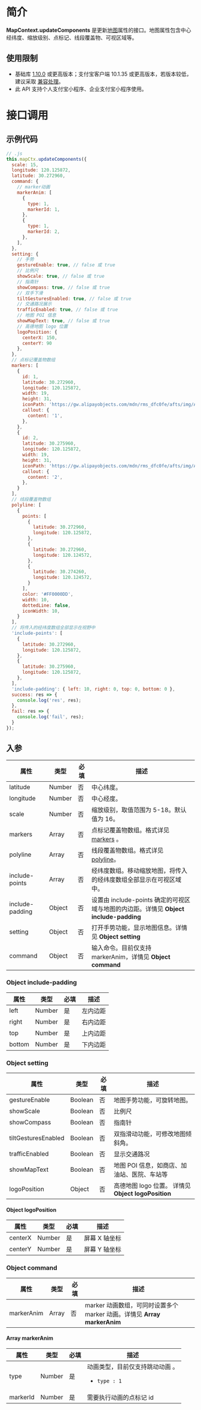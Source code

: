 # 简介

**MapContext.updateComponents** 是更新[地图](https://opendocs.alipay.com/mini/component/map#)属性的接口。地图属性包含中心经纬度、缩放级别、点标记、线段覆盖物、可视区域等。

## 使用限制

- 基础库 [1.10.0](https://opendocs.alipay.com/mini/framework/lib) 或更高版本；支付宝客户端 10.1.35 或更高版本，若版本较低，建议采取 [兼容处理](/mini/framework/compatibility)。
- 此 API 支持个人支付宝小程序、企业支付宝小程序使用。

# 接口调用

## 示例代码

```javascript
// .js
this.mapCtx.updateComponents({
  scale: 15,
  longitude: 120.125872,
  latitude: 30.272960,
  command: {
    // marker动画
    markerAnim: [
      {
        type: 1, 
        markerId: 1,
      },
      {
        type: 1, 
        markerId: 2,
      },
    ],
  },
  setting: {
    // 手势
    gestureEnable: true, // false 或 true
    // 比例尺
    showScale: true, // false 或 true
    // 指南针
    showCompass: true, // false 或 true
    // 双手下滑
    tiltGesturesEnabled: true, // false 或 true
    // 交通路况展示
    trafficEnabled: true, // false 或 true
    // 地图 POI 信息
    showMapText: true, // false 或 true
    // 高德地图 logo 位置
    logoPosition: {
      centerX: 150,
      centerY: 90
    },
  },
  // 点标记覆盖物数组
  markers: [
    {
      id: 1,
      latitude: 30.272960,
      longitude: 120.125872,
      width: 19,
      height: 31,
      iconPath: 'https://gw.alipayobjects.com/mdn/rms_dfc0fe/afts/img/A*x9yERpemTRsAAAAAAAAAAAAAARQnAQ',
      callout: {
        content: '1',
      },
    }, 
    {
      id: 2,
      latitude: 30.275960,
      longitude: 120.125872,
      width: 19,
      height: 31,
      iconPath: 'https://gw.alipayobjects.com/mdn/rms_dfc0fe/afts/img/A*x9yERpemTRsAAAAAAAAAAAAAARQnAQ',
      callout: {
        content: '2',
      },
    }
  ],
  // 线段覆盖物数组
  polyline: [
    {
      points: [
        {
          latitude: 30.272960,
          longitude: 120.125872,
        }, 
        {
          latitude: 30.272960,
          longitude: 120.124572,
        },
        {
          latitude: 30.274260,
          longitude: 120.124572,
        }
      ],
      color: '#FF0000DD',
      width: 10,
      dottedLine: false,
      iconWidth: 10,
    }
  ],
  // 将传入的经纬度数组全部显示在视野中
  'include-points': [
    {
      latitude: 30.272960,
      longitude: 120.125872,
    },
    {
      latitude: 30.275960,
      longitude: 120.125872,
    },
  ],
  'include-padding': { left: 10, right: 0, top: 0, bottom: 0 },
  success: res => {
    console.log('res', res);
  },
  fail: res => {
    console.log('fail', res);
  }
});
```

## 入参

| **属性**        | **类型** | **必填** | **描述**                                 |
| --------------- | -------- | -------- | ---------------------------------------- |
| latitude        | Number  | 否| 中心纬度。                               |
| longitude       | Number    | 否| 中心经度。                               |
| scale           | Number    | 否| 缩放级别，取值范围为 5-18。默认值为 16。 |
| markers         | Array     | 否| 点标记覆盖物数组。格式详见 [markers](https://opendocs.alipay.com/mini/component/map#markers)  。      |
| polyline        | Array     | 否| 线段覆盖物数组。格式详见 [polyline](https://opendocs.alipay.com/mini/component/map#polyline)。 |
| include-points  | Array     | 否| 经纬度数组。移动缩放地图，将传入的经纬度数组全部显示在可视区域中。     |
| include-padding | Object    | 否| 设置由 include-points 确定的可视区域与地图的内边距。详情见 **Object include-padding**          |
| setting         | Object   | 否 | 打开手势功能，显示地图信息。详情见 **Object setting**   |
| command         | Object    | 否| 输入命令。目前仅支持 markerAnim，详情见 **Object command** |

### Object include-padding
| **属性**        | **类型** | **必填** | **描述**                                 |
| --------------- | -------- | -------- |---------------------------------------- |
| left            | Number   |   是   | 左内边距 |
| right            | Number   |   是   | 右内边距 |
| top            | Number   |   是   | 上内边距 |
| bottom            | Number   |   是   | 下内边距 |

### Object setting
| **属性**        | **类型** | **必填** | **描述**                                 |
| --------------- | -------- | -------- |---------------------------------------- |
| gestureEnable            | Boolean   |   否   | 地图手势功能，可旋转地图。 |
| showScale            | Boolean   |   否   | 比例尺 |
| showCompass            | Boolean   |   否   | 指南针 |
| tiltGesturesEnabled            | Boolean   |   否   | 双指滑动功能，可修改地图倾斜角。 |
| trafficEnabled            | Boolean   |   否   | 显示交通路况 |
| showMapText            | Boolean   |   否   | 地图 POI 信息，如商店、加油站、医院、车站等 |
| logoPosition            | Object   |   否   | 高德地图 logo 位置。 详情见 **Object logoPosition** |

#### Object logoPosition
| **属性**        | **类型** | **必填** | **描述**                                 |
| --------------- | -------- | -------- |---------------------------------------- |
| centerX            | Number   |   是   | 屏幕 X 轴坐标 |
| centerY            | Number   |   是   | 屏幕 Y 轴坐标 |

### Object command
| **属性**        | **类型** | **必填** | **描述**                                 |
| --------------- | -------- | -------- |---------------------------------------- |
| markerAnim            | Array   |   否   | marker 动画数组，可同时设置多个 marker 动画。详情见 **Array markerAnim** |

#### Array markerAnim
| **属性**        | **类型** | **必填** | **描述**                                 |
| --------------- | -------- | -------- |---------------------------------------- |
| type            | Number   |   是   | 动画类型，目前仅支持跳动动画 。<ul><li>`type : 1` </li></ul> |
| markerId            | Number   |   是   | 需要执行动画的点标记 id               |
